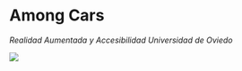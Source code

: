 # Among Cars

_Realidad Aumentada y Accesibilidad_
_Universidad de Oviedo_

<a href="https://github.com/VendoOpelCorsa/AmongCars/graphs/contributors">
<img src="https://contributors-img.web.app/image?repo=VendoOpelCorsa/AmongCars" />
</a>
